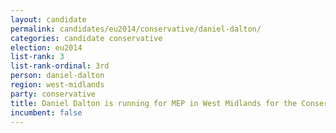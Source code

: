 ```yaml
---
layout: candidate
permalink: candidates/eu2014/conservative/daniel-dalton/
categories: candidate conservative
election: eu2014
list-rank: 3
list-rank-ordinal: 3rd
person: daniel-dalton
region: west-midlands
party: conservative
title: Daniel Dalton is running for MEP in West Midlands for the Conservative Party
incumbent: false
---
```

